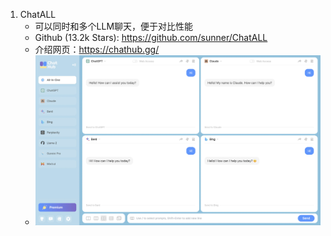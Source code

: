 1. ChatALL
   - 可以同时和多个LLM聊天，便于对比性能
   - Github (13.2k Stars): https://github.com/sunner/ChatALL
   - 介绍网页：https://chathub.gg/
   - ![](.00_Github项目_images/页面展示.png)
   